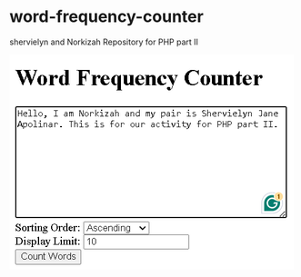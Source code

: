 # word-frequency-counter
shervielyn and Norkizah Repository for PHP part II 

![img](https://github.com/Norkizah/Sherby-Norkizah-word-frequency-counter/blob/main/sc1.png?raw=true)